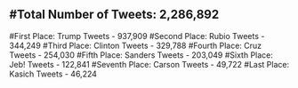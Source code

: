 #Total Number of Tweets: 2,286,892 
---
#First Place: Trump Tweets - 937,909
#Second Place: Rubio Tweets - 344,249
#Third Place: Clinton Tweets - 329,788
#Fourth Place: Cruz Tweets - 254,030
#Fifth Place: Sanders Tweets - 203,049
#Sixth Place: Jeb! Tweets - 122,841
#Seventh Place: Carson Tweets - 49,722
#Last Place: Kasich Tweets - 46,224

